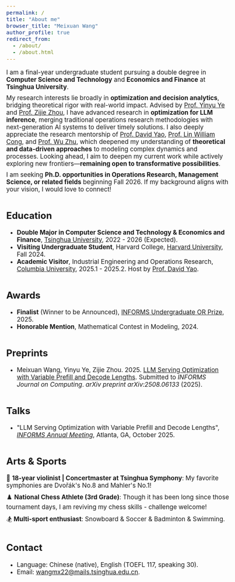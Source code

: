 ```yaml
---
permalink: /
title: "About me"
browser_title: "Meixuan Wang"
author_profile: true
redirect_from: 
  - /about/
  - /about.html
---
```


<style>
  body {
    font-size: 17px;
  }
  p {
    margin: 0.6em 0 !important;
  }
  h2 {
    margin-top: 1.8em !important; 
  }
</style>

I am a final-year undergraduate student pursuing a double degree in **​Computer Science and Technology​** and **​Economics and Finance​** at **Tsinghua University**.

My research interests lie broadly in **optimization and decision analytics**, bridging theoretical rigor with real-world impact. Advised by [Prof. Yinyu Ye](https://stanford.edu/~yyye/) and [Prof. Zijie Zhou](https://sites.mit.edu/zijiezhou/), I have advanced research in ​**optimization for LLM inference**, merging traditional operations research methodologies with next-generation AI systems to deliver timely solutions. I also deeply appreciate the ​research mentorship​ of [Prof. David Yao](https://www.columbia.edu/~yao/), [Prof. Lin William Cong](https://business.cornell.edu/faculty-research/faculty/lc898/), and [Prof. Wu Zhu](https://www.sem.tsinghua.edu.cn/en/info/1216/7050.htm), which deepened my understanding of **​theoretical and data-driven approaches** to modeling complex dynamics and processes. Looking ahead, I aim to deepen my current work while actively exploring new frontiers—**remaining open to transformative possibilities**.

I am seeking **Ph.D. opportunities in Operations Research, Management Science, or related fields**​ beginning Fall 2026. If my background aligns with your vision, I would love to connect!​​

Education
------
- **Double Major in Computer Science and Technology & Economics and Finance**, [Tsinghua University](https://www.tsinghua.edu.cn/en/), 2022 - 2026 (Expected).
- **Visiting Undergraduate Student**, Harvard College, [Harvard University](https://www.harvard.edu/), Fall 2024.
- **Academic Visitor**, Industrial Engineering and Operations Research, [Columbia University](https://www.columbia.edu/), 2025.1 - 2025.2. Host by [Prof. David Yao](https://www.columbia.edu/~yao/).

Awards
------
- **Finalist** (Winner to be Announced), [INFORMS Undergraduate OR Prize](https://www.informs.org/Recognizing-Excellence/INFORMS-Prizes/Undergraduate-Operations-Research-Prize), 2025.
- **Honorable Mention**, Mathematical Contest in Modeling, 2024.

Preprints
------
- Meixuan Wang, Yinyu Ye, Zijie Zhou. 2025. [LLM Serving Optimization with Variable Prefill and Decode Lengths](https://arxiv.org/abs/2508.06133). Submitted to *INFORMS Journal on Computing*. *arXiv preprint arXiv:2508.06133* (2025).

Talks
------
- "LLM Serving Optimization with Variable Prefill and Decode Lengths", [*INFORMS Annual Meeting*](https://meetings.informs.org/wordpress/annual/), Atlanta, GA, October 2025.

Arts & Sports
------
🎻 **18-year violinist | Concertmaster at Tsinghua Symphony**: My favorite symphonies are Dvořák's No.8 and Mahler's No.1! 

♟️ **National Chess Athlete (3rd Grade)​​**: Though it has been long since those tournament days, I am reviving my chess skills - challenge welcome!

🏂 **Multi-sport enthusiast​**: Snowboard & Soccer & Badminton & Swimming.

Contact
------
- Language: Chinese (native), English (TOEFL 117, speaking 30).
- Email: [wangmx22@mails.tsinghua.edu.cn](mailto:wangmx22@mails.tsinghua.edu.cn).